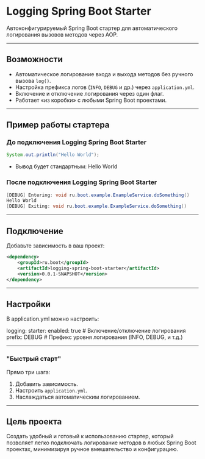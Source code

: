 # Logging Spring Boot Starter

Автоконфигурируемый Spring Boot стартер для автоматического логирования вызовов методов через AOP.

---

## Возможности

- Автоматическое логирование входа и выхода методов без ручного вызова `log()`.
- Настройка префикса логов (`INFO`, `DEBUG` и др.) через `application.yml`.
- Включение и отключение логирования через один флаг.
- Работает «из коробки» с любыми Spring Boot проектами.

---

## Пример работы стартерa

### До подключения Logging Spring Boot Starter

```java
System.out.println("Hello World");
```
- Вывод будет стандартным: Hello World

### После подключения Logging Spring Boot Starter

```java
[DEBUG] Entering: void ru.boot.example.ExampleService.doSomething()
Hello World
[DEBUG] Exiting: void ru.boot.example.ExampleService.doSomething()
```
---

## Подключение

Добавьте зависимость в ваш проект:

```xml
<dependency>
    <groupId>ru.boot</groupId>
    <artifactId>logging-spring-boot-starter</artifactId>
    <version>0.0.1-SNAPSHOT</version>
</dependency>
```

--- 

## Настройки

В application.yml можно настроить:

logging:
  starter:
    enabled: true      # Включение/отключение логирования
    prefix: DEBUG      # Префикс уровня логирования (INFO, DEBUG, и т.д.)

---

### "Быстрый старт"

Прямо три шага:

1. Добавить зависимость.
2. Настроить `application.yml`.
3. Наслаждаться автоматическим логированием.

---

## Цель проекта

Создать удобный и готовый к использованию стартер, который позволяет легко подключать логирование методов в любых Spring Boot проектах, минимизируя ручное вмешательство и конфигурацию.
